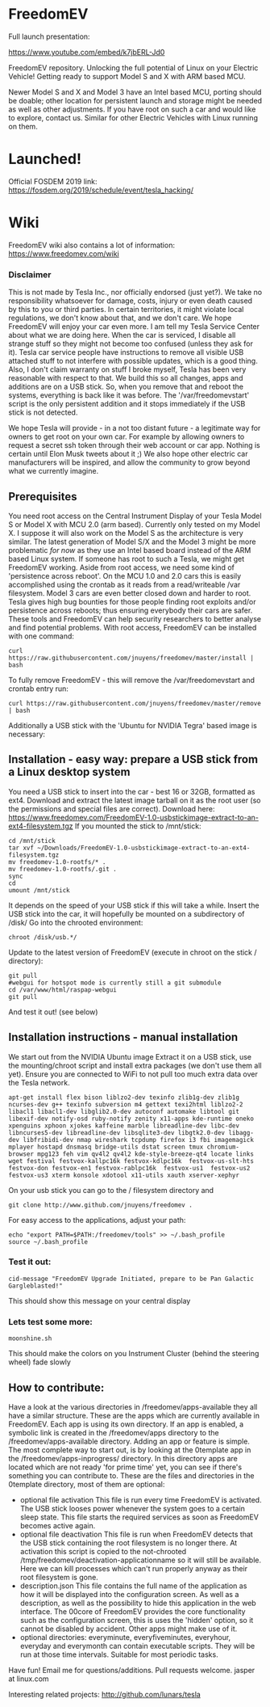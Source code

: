 # FreedomEV
Full launch presentation: 

https://www.youtube.com/embed/k7jbERL-Jd0

FreedomEV repository. Unlocking the full potential of Linux on your Electric Vehicle!
Getting ready to support Model S and X with ARM based MCU.

Newer Model S and X and Model 3 have an Intel based MCU, porting should be doable; other location for persistent launch and storage might be needed as well as other adjustments. If you have root on such a car and would like to explore, contact us. Similar for other Electric Vehicles with Linux running on them.

# Launched!

Official FOSDEM 2019 link: https://fosdem.org/2019/schedule/event/tesla_hacking/

# Wiki
FreedomEV wiki also contains a lot of information: https://www.freedomev.com/wiki

### Disclaimer
This is not made by Tesla Inc., nor officially endorsed (just yet?). We take no responsibility whatsoever for damage, costs, injury or even death caused by this to you or third parties. In certain territories, it might violate local regulations, we don't know about that, and we don't care. We hope FreedomEV will enjoy your car even more.
I am tell my Tesla Service Center about what we are doing here. When the car is serviced, I disable all strange stuff so they might not become too confused (unless they ask for it). Tesla car service people have instructions to remove all visible USB attached stuff to not interfere with possible updates, which is a good thing. Also, I don't claim warranty on stuff I broke myself, Tesla has been very reasonable with respect to that. 
We build this so all changes, apps and additions are on a USB stick. So, when you remove that and reboot the systems, everything is back like it was before. The '/var/freedomevstart' script is the only persistent addition and it stops immediately if the USB stick is not detected.

We hope Tesla will provide - in a not too distant future - a legitimate way for owners to get root on your own car. For example by allowing owners to request a secret ssh token through their web account or car app. Nothing is certain until Elon Musk tweets about it ;)
We also hope other electric car manufacturers will be inspired, and allow the community to grow beyond what we currently imagine.

## Prerequisites
You need root access on the Central Instrument Display of your Tesla Model S or Model X with MCU 2.0 (arm based).
Currently only tested on my Model X. I suppose it will also work on the Model S as the architecture is very similar.
The latest generation of Model S/X and the Model 3 might be more problematic 
_for now_ as they use an Intel based board instead of the ARM based Linux system. If someone has root to such a Tesla, we might get FreedomEV working. Aside from root access, we need some kind of 'persistence across reboot'. On the MCU 1.0 and 2.0 cars this is easily accomplished using the crontab as it reads from a read/writeable /var filesystem.
Model 3 cars are even better closed down and harder to root. Tesla gives high bug bounties for those people finding root exploits and/or persistence across reboots; thus ensuring everybody their cars are safer. These tools and FreedomEV can help security researchers to better analyse and find potential problems.
With root access, FreedomEV can be installed with one command:
```
curl https://raw.githubusercontent.com/jnuyens/freedomev/master/install | bash

```
To fully remove FreedomEV - this will remove the /var/freedomevstart and crontab entry run:
```
curl https://raw.githubusercontent.com/jnuyens/freedomev/master/remove | bash
```

Additionally a USB stick with the 'Ubuntu for NVIDIA Tegra' based image is necessary:

## Installation - easy way: prepare a USB stick from a Linux desktop system
You need a USB stick to insert into the car - best 16 or 32GB, formatted as ext4.
Download and extract the latest image tarball on it as the root user (so the permissions and special files are correct).
Download here: https://www.freedomev.com/FreedomEV-1.0-usbstickimage-extract-to-an-ext4-filesystem.tgz
If you mounted the stick to /mnt/stick:
```
cd /mnt/stick
tar xvf ~/Downloads/FreedomEV-1.0-usbstickimage-extract-to-an-ext4-filesystem.tgz
mv freedomev-1.0-rootfs/* .
mv freedomev-1.0-rootfs/.git .
sync
cd 
umount /mnt/stick
```
It depends on the speed of your USB stick if this will take a while.
Insert the USB stick into the car, it will hopefully be mounted on a subdirectory of /disk/
Go into the chrooted environment:
```
chroot /disk/usb.*/
```
Update to the latest version of FreedomEV (execute in chroot on the stick / directory):
```
git pull 
#webgui for hotspot mode is currently still a git submodule
cd /var/www/html/raspap-webgui
git pull
```

And test it out! (see below)

## Installation instructions - manual installation
We start out from the NVIDIA Ubuntu image
Extract it on a USB stick, use the mounting/chroot script and install extra packages (we don't use them all yet).
Ensure you are connected to WiFi to not pull too much extra data over the Tesla network.
``` 
apt-get install flex bison liblzo2-dev texinfo zlib1g-dev zlib1g ncurses-dev g++ texinfo subversion m4 gettext texi2html liblzo2-2 libacl1 libacl1-dev libglib2.0-dev autoconf automake libtool git libexif-dev notify-osd ruby-notify zenity x11-apps kde-runtime oneko xpenguins xphoon xjokes kaffeine marble libreadline-dev libc-dev libncurses5-dev libreadline-dev libsqlite3-dev libgtk2.0-dev libagg-dev libfribidi-dev nmap wireshark tcpdump firefox i3 fbi imagemagick mplayer hostapd dnsmasq bridge-utils dstat screen tmux chromium-browser mpg123 feh vim qv4l2 qv4l2 kde-style-breeze-qt4 locate links wget festival festvox-kallpc16k festvox-kdlpc16k  festvox-us-slt-hts festvox-don festvox-en1 festvox-rablpc16k  festvox-us1  festvox-us2 festvox-us3 xterm konsole xdotool x11-utils xauth xserver-xephyr
```

On your usb stick you can go to the / filesystem directory and 
```
git clone http://www.github.com/jnuyens/freedomev .
```
For easy access to the applications, adjust your path:
```
echo "export PATH=$PATH:/freedomev/tools" >> ~/.bash_profile
source ~/.bash_profile
```

### Test it out:
```
cid-message "FreedomEV Upgrade Initiated, prepare to be Pan Galactic Gargleblasted!"
```
This should show this message on your central display

### Lets test some more:
```
moonshine.sh
```
This should make the colors on you Instrument Cluster (behind the steering wheel) fade slowly


## How to contribute:
Have a look at the various directories in /freedomev/apps-available they all have a similar structure. These are the apps which are currently available in FreedomEV. Each app is using its own directory. If an app is enabled, a symbolic link is created in the /freedomev/apps directory to the /freedomev/apps-available directory.
Adding an app or feature is simple.
The most complete way to start out, is by looking at the 0template app in the /freedomev/apps-inprogress/ directory. In this directory apps are located which are not ready 'for prime time' yet, you can see if there's something you can contribute to.
These are the files and directories in the 0template directory, most of them are optional:
* optional file activation
  This file is run every time FreedomEV is activated. The USB stick looses power whenever the system goes to a certain sleep state. This file starts the required services as soon as FreedomEV becomes active again.
* optional file deactivation
  This file is run when FreedomEV detects that the USB stick containing the root filesystem is no longer there. At activation this script is copied to the not-chrooted /tmp/freedomev/deactivation-applicationname so it will still be available. Here we can kill processes which can't run properly anyway as their root filesystem is gone.
* description.json
  This file contains the full name of the application as how it will be displayed into the configuration screen. As well as a description, as well as the possibility to hide this application in the web interface. The 00core of FreedomEV provides the core functionality such as the configuration screen, this is uses the 'hidden' option, so it cannot be disabled by accident. Other apps might make use of it.
* optional directories: everyminute, everyfiveminutes, everyhour, everyday and everymonth can contain executable scripts. They will be run at those time intervals. Suitable for most periodic tasks.


Have fun!
Email me for questions/additions. Pull requests welcome.
jasper at linux.com

Interesting related projects:
http://github.com/lunars/tesla

